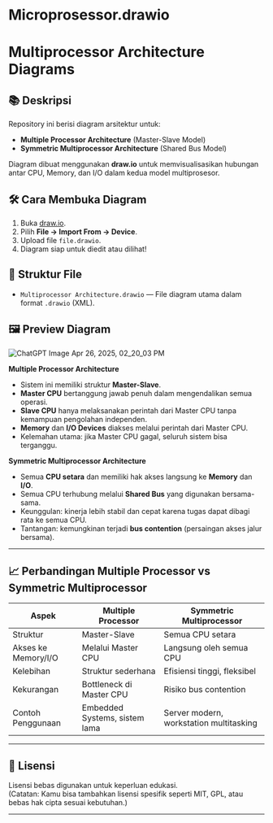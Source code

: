# Microprosessor.drawio
# Multiprocessor Architecture Diagrams

## 📚 Deskripsi
Repository ini berisi diagram arsitektur untuk:
- **Multiple Processor Architecture** (Master-Slave Model)
- **Symmetric Multiprocessor Architecture** (Shared Bus Model)

Diagram dibuat menggunakan **draw.io** untuk memvisualisasikan hubungan antar CPU, Memory, dan I/O dalam kedua model multiprosesor.

## 🛠️ Cara Membuka Diagram
1. Buka [draw.io](https://app.diagrams.net/).
2. Pilih **File → Import From → Device**.
3. Upload file `file.drawio`.
4. Diagram siap untuk diedit atau dilihat!

## 📁 Struktur File
- `Multiprocessor Architecture.drawio` — File diagram utama dalam format `.drawio` (XML).

## 🖼️ Preview Diagram
![ChatGPT Image Apr 26, 2025, 02_20_03 PM](https://github.com/user-attachments/assets/d58bebb9-3183-405b-a6a3-b4080eeddce2)


**Multiple Processor Architecture**  
- Sistem ini memiliki struktur **Master-Slave**.
- **Master CPU** bertanggung jawab penuh dalam mengendalikan semua operasi.
- **Slave CPU** hanya melaksanakan perintah dari Master CPU tanpa kemampuan pengolahan independen.
- **Memory** dan **I/O Devices** diakses melalui perintah dari Master CPU.
- Kelemahan utama: jika Master CPU gagal, seluruh sistem bisa terganggu.

**Symmetric Multiprocessor Architecture**  
- Semua **CPU setara** dan memiliki hak akses langsung ke **Memory** dan **I/O**.
- Semua CPU terhubung melalui **Shared Bus** yang digunakan bersama-sama.
- Keunggulan: kinerja lebih stabil dan cepat karena tugas dapat dibagi rata ke semua CPU.
- Tantangan: kemungkinan terjadi **bus contention** (persaingan akses jalur bersama).

---

## 📈 Perbandingan Multiple Processor vs Symmetric Multiprocessor

| Aspek                    | Multiple Processor                 | Symmetric Multiprocessor        |
|---------------------------|-------------------------------------|----------------------------------|
| Struktur                  | Master-Slave                       | Semua CPU setara                 |
| Akses ke Memory/I/O       | Melalui Master CPU                 | Langsung oleh semua CPU           |
| Kelebihan                 | Struktur sederhana                 | Efisiensi tinggi, fleksibel       |
| Kekurangan                | Bottleneck di Master CPU           | Risiko bus contention             |
| Contoh Penggunaan         | Embedded Systems, sistem lama      | Server modern, workstation multitasking |

---



## 📜 Lisensi
Lisensi bebas digunakan untuk keperluan edukasi.  
(Catatan: Kamu bisa tambahkan lisensi spesifik seperti MIT, GPL, atau bebas hak cipta sesuai kebutuhan.)

---

